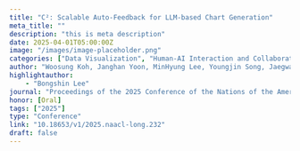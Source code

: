 ```yaml
---
title: "C²: Scalable Auto-Feedback for LLM-based Chart Generation"
meta_title: ""
description: "this is meta description"
date: 2025-04-01T05:00:00Z
image: "/images/image-placeholder.png"
categories: ["Data Visualization", "Human-AI Interaction and Collaboration"]
author: "Woosung Koh, Janghan Yoon, MinHyung Lee, Youngjin Song, Jaegwan Cho, Jaehyun Kang, Taehyeon Kim, Se-Young Yun, Youngjae Yu, Bongshin Lee"
highlightauthor: 
    - "Bongshin Lee"
journal: "Proceedings of the 2025 Conference of the Nations of the Americas Chapter of the Association for Computational Linguistics: Human Language Technologies (NAACL 2025)"
honor: [Oral]
tags: ["2025"]
type: "Conference"
link: "10.18653/v1/2025.naacl-long.232"
draft: false
---
```

 
